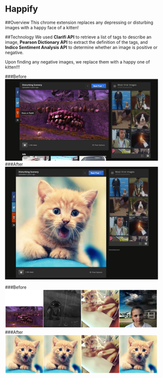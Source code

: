 # Happify


##Overview
This chrome extension replaces any depressing or disturbing images with a happy face of a kitten!

##Technology
We used **Clarifi API** to retrieve a list of tags to describe an image, **Pearson Dictionary API** to extract the definition of the tags, and **Indico Sentiment Analysis API** to determine whether an image is positive or negative.

Upon finding any negative images, we replace them with a happy one of kitten!!!

###Before
![Before](before1.png)
###After
![After](after1.png)

###Before
![Before](before2.png)
###After
![After](after2.png)
